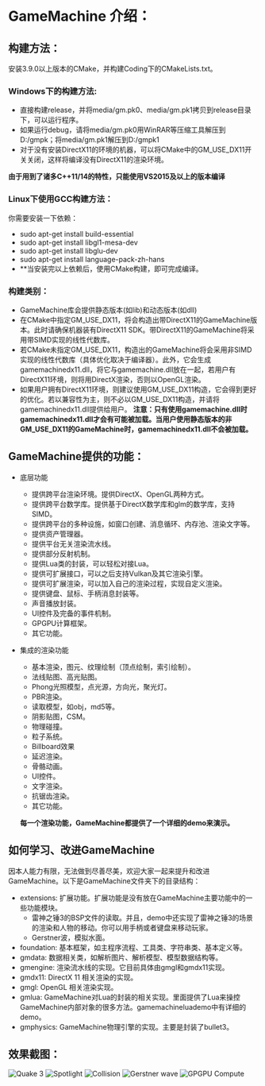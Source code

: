 # GameMachine 介绍：

## 构建方法：
安装3.9.0以上版本的CMake，并构建Coding下的CMakeLists.txt。

### Windows下的构建方法:
* 直接构建release，并将media/gm.pk0、media/gm.pk1拷贝到release目录下，可以运行程序。
* 如果运行debug，请将media/gm.pk0用WinRAR等压缩工具解压到D:/gmpk；将media/gm.pk1解压到D:/gmpk1
* 对于没有安装DirectX11的环境的机器，可以将CMake中的GM_USE_DX11开关关闭，这样将编译没有DirectX11的渲染环境。

**由于用到了诸多C++11/14的特性，只能使用VS2015及以上的版本编译**

### Linux下使用GCC构建方法：
你需要安装一下依赖：
* sudo apt-get install build-essential
* sudo apt-get install libgl1-mesa-dev
* sudo apt-get install libglu-dev
* sudo apt-get install language-pack-zh-hans
* **当安装完以上依赖后，使用CMake构建，即可完成编译。

### 构建类别：
* GameMachine库会提供静态版本(如lib)和动态版本(如dll)
* 在CMake中指定GM_USE_DX11，将会构造出带DirectX11的GameMachine版本。此时请确保机器装有DirectX11 SDK。带DirectX11的GameMachine将采用带SIMD实现的线性代数库。
* 若CMake未指定GM_USE_DX11，构造出的GameMachine将会采用非SIMD实现的线性代数库（具体优化取决于编译器）。此外，它会生成gamemachinedx11.dll，将它与gamemachine.dll放在一起，若用户有DirectX11环境，则将用DirectX渲染，否则以OpenGL渲染。
* 如果用户拥有DirectX11环境，则建议使用GM_USE_DX11构造，它会得到更好的优化。若以兼容性为主，则不必以GM_USE_DX11构造，并请将gamemachinedx11.dll提供给用户。
**注意：只有使用gamemachine.dll时gamemachinedx11.dll才会有可能被加载。当用户使用静态版本的非GM_USE_DX11的GameMachine时，gamemachinedx11.dll不会被加载。**

## GameMachine提供的功能：
- 底层功能
  - 提供跨平台渲染环境。提供DirectX、OpenGL两种方式。
  - 提供跨平台数学库。提供基于DirectX数学库和glm的数学库，支持SIMD。
  - 提供跨平台的多种设施，如窗口创建、消息循环、内存池、渲染文字等。
  - 提供资产管理器。
  - 提供平台无关渲染流水线。
  - 提供部分反射机制。
  - 提供Lua类的封装，可以轻松对接Lua。
  - 提供可扩展接口，可以之后支持Vulkan及其它渲染引擎。
  - 提供可扩展渲染，可以加入自己的渲染过程，实现自定义渲染。
  - 提供键盘、鼠标、手柄消息封装等。
  - 声音播放封装。
  - UI控件及完备的事件机制。
  - GPGPU计算框架。
  - 其它功能。

- 集成的渲染功能
  - 基本渲染，图元、纹理绘制（顶点绘制，索引绘制）。
  - 法线贴图、高光贴图。
  - Phong光照模型，点光源，方向光，聚光灯。
  - PBR渲染。
  - 读取模型，如obj，md5等。
  - 阴影贴图，CSM。
  - 物理碰撞。
  - 粒子系统。
  - Billboard效果
  - 延迟渲染。
  - 骨骼动画。
  - UI控件。
  - 文字渲染。
  - 抗锯齿渲染。
  - 其它功能。

  **每一个渲染功能，GameMachine都提供了一个详细的demo来演示。**

## 如何学习、改进GameMachine
  因本人能力有限，无法做到尽善尽美，欢迎大家一起来提升和改进GameMachine。以下是GameMachine文件夹下的目录结构：
  * extensions: 扩展功能。扩展功能是没有放在GameMachine主要功能中的一些功能模块。
    * 雷神之锤3的BSP文件的读取。并且，demo中还实现了雷神之锤3的场景的渲染和人物的移动。你可以用手柄或者键盘来移动玩家。
    * Gerstner波，模拟水面。
  * foundation: 基本框架，如主程序流程、工具类、字符串类、基本定义等。
  * gmdata: 数据相关类，如解析图片、解析模型、模型数据结构等。
  * gmengine: 渲染流水线的实现。它目前具体由gmgl和gmdx11实现。
  * gmdx11: DirectX 11 相关渲染的实现。
  * gmgl: OpenGL 相关渲染实现。
  * gmlua: GameMachine对Lua的封装的相关实现。里面提供了Lua来操控GameMachine内部对象的很多方法。gamemachineluademo中有详细的demo。
  * gmphysics: GameMachine物理引擎的实现。主要是封装了bullet3。

## 效果截图：
![Quake 3](https://github.com/Froser/gamemachine/blob/master/manual/pic/1.png)
![Spotlight](https://github.com/Froser/gamemachine/blob/master/manual/pic/2.png)
![Collision](https://github.com/Froser/gamemachine/blob/master/manual/pic/3.png)
![Gerstner wave](https://github.com/Froser/gamemachine/blob/master/manual/pic/4.png)
![GPGPU Compute](https://github.com/Froser/gamemachine/blob/master/manual/pic/5.png)